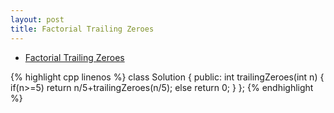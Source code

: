 ```yaml
---
layout: post
title: Factorial Trailing Zeroes 
---
```


* [Factorial Trailing Zeroes](https://oj.leetcode.com/problems/factorial-trailing-zeroes/)

{% highlight cpp linenos %}
class Solution {
public:
    int trailingZeroes(int n) {
        if(n>=5)
        return n/5+trailingZeroes(n/5);
        else return 0;
    }
};
 {% endhighlight %}   